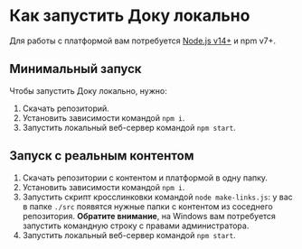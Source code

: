 # Как запустить Доку локально

Для работы с платформой вам потребуется [Node.js v14+](https://nodejs.org/en/) и npm v7+.

## Минимальный запуск

Чтобы запустить Доку локально, нужно:

1. Скачать репозиторий.
1. Установить зависимости командой `npm i`.
1. Запустить локальный веб-сервер командой `npm start`.

## Запуск с реальным контентом

1. Скачать репозитории с контентом и платформой в одну папку.
1. Установить зависимости командой `npm i`.
1. Запустить скрипт кросслинковки командой `node make-links.js`: у вас в папке `./src` появятся нужные папки с контентом из соседнего репозитория.
    **Обратите внимание**, на Windows вам потребуется запустить командную строку с правами администратора.
1. Запустить локальный веб-сервер командой `npm start`.
